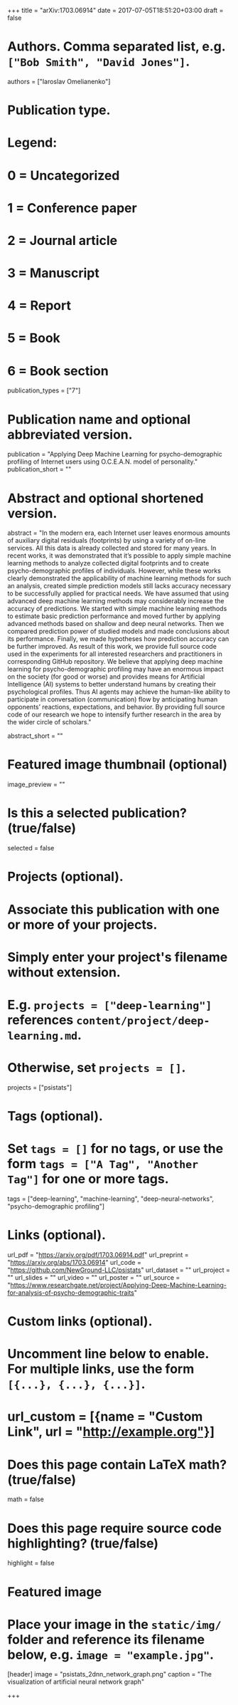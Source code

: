 +++
title = "arXiv:1703.06914"
date = 2017-07-05T18:51:20+03:00
draft = false

# Authors. Comma separated list, e.g. `["Bob Smith", "David Jones"]`.
authors = ["Iaroslav Omelianenko"]

# Publication type.
# Legend:
# 0 = Uncategorized
# 1 = Conference paper
# 2 = Journal article
# 3 = Manuscript
# 4 = Report
# 5 = Book
# 6 = Book section
publication_types = ["7"]

# Publication name and optional abbreviated version.
publication = "Applying Deep Machine Learning for psycho-demographic profiling of Internet users using O.C.E.A.N. model of personality."
publication_short = ""

# Abstract and optional shortened version.
abstract = "In the modern era, each Internet user leaves enormous amounts of auxiliary digital residuals (footprints) by using a variety of on-line services. All this data is already collected and stored for many years. In recent works, it was demonstrated that it’s possible to apply simple machine learning methods to analyze collected digital footprints and to create psycho-demographic profiles of individuals. However, while these works clearly demonstrated the applicability of machine learning methods for such an analysis, created simple prediction models still lacks accuracy necessary to be successfully applied for practical needs. We have assumed that using advanced deep machine learning methods may considerably increase the accuracy of predictions. We started with simple machine learning methods to estimate basic prediction performance and moved further by applying advanced methods based on shallow and deep neural networks. Then we compared prediction power of studied models and made conclusions about its performance. Finally, we made hypotheses how prediction accuracy can be further improved. As result of this work, we provide full source code used in the experiments for all interested researchers and practitioners in corresponding GitHub repository. We believe that applying deep machine learning for psycho-demographic profiling may have an enormous impact on the society (for good or worse) and provides means for Artificial Intelligence (AI) systems to better understand humans by creating their psychological profiles. Thus AI agents may achieve the human-like ability to participate in conversation (communication) flow by anticipating human opponents’ reactions, expectations, and behavior. By providing full source code of our research we hope to intensify further research in the area by the wider circle of scholars."

abstract_short = ""

# Featured image thumbnail (optional)
image_preview = ""

# Is this a selected publication? (true/false)
selected = false

# Projects (optional).
#   Associate this publication with one or more of your projects.
#   Simply enter your project's filename without extension.
#   E.g. `projects = ["deep-learning"]` references `content/project/deep-learning.md`.
#   Otherwise, set `projects = []`.
projects = ["psistats"]

# Tags (optional).
#   Set `tags = []` for no tags, or use the form `tags = ["A Tag", "Another Tag"]` for one or more tags.
tags = ["deep-learning", "machine-learning", "deep-neural-networks", "psycho-demographic profiling"]

# Links (optional).
url_pdf = "https://arxiv.org/pdf/1703.06914.pdf"
url_preprint = "https://arxiv.org/abs/1703.06914"
url_code = "https://github.com/NewGround-LLC/psistats"
url_dataset = ""
url_project = ""
url_slides = ""
url_video = ""
url_poster = ""
url_source = "https://www.researchgate.net/project/Applying-Deep-Machine-Learning-for-analysis-of-psycho-demographic-traits"

# Custom links (optional).
#   Uncomment line below to enable. For multiple links, use the form `[{...}, {...}, {...}]`.
# url_custom = [{name = "Custom Link", url = "http://example.org"}]

# Does this page contain LaTeX math? (true/false)
math = false

# Does this page require source code highlighting? (true/false)
highlight = false

# Featured image
# Place your image in the `static/img/` folder and reference its filename below, e.g. `image = "example.jpg"`.
[header]
image = "psistats_2dnn_network_graph.png"
caption = "The visualization of artificial neural network graph"

+++
